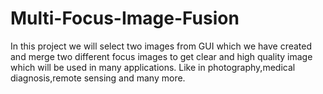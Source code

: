 # Multi-Focus-Image-Fusion
In this project we will select two images from GUI which we have created and merge two different focus images to get clear and high quality image which will be used in many applications.
Like in photography,medical diagnosis,remote sensing and many more. 
